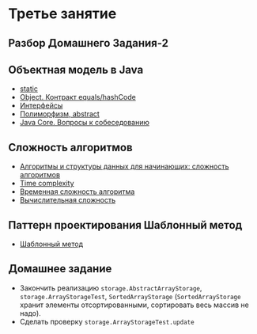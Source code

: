 
# Третье занятие

## Разбор Домашнего Задания-2

## Объектная модель в Java
- <a href="http://www.intuit.ru/studies/courses/16/16/lecture/27119">static</a>
- <a href="http://www.intuit.ru/studies/courses/16/16/lecture/27129?page=1">Object. Контракт equals/hashCode</a>
- <a href="http://www.intuit.ru/studies/courses/16/16/lecture/27119?page=3">Интерфейсы</a>
- <a href="http://www.intuit.ru/studies/courses/16/16/lecture/27119?page=4">Полиморфизм, abstract</a>
- [Java Core. Вопросы к собеседованию](http://info.javarush.ru/translation/2014/02/12/Java-Core-Вопросы-к-собеседованию-ч-1.html)

## Сложность алгоритмов
- <a href="https://tproger.ru/translations/algorithms-and-data-structures">Алгоритмы и структуры данных для начинающих: сложность алгоритмов</a>
- <a href="https://drive.google.com/file/d/0B9Ye2auQ_NsFNEJWRFJkVDA3TkU/view">Time complexity</a>
- <a href="https://ru.wikipedia.org/wiki/Временная_сложность_алгоритма">Временная сложность алгоритма</a>
- <a href="https://ru.wikipedia.org/wiki/Вычислительная_сложность">Вычислительная сложность</a>

## Паттерн проектирования Шаблонный метод
- <a href="https://ru.wikipedia.org/wiki/Шаблонный_метод_(шаблон_проектирования)">Шаблонный метод</a>

## Домашнее задание
- Закончить реализацию `storage.AbstractArrayStorage`, `storage.ArrayStorageTest`, `SortedArrayStorage` (`SortedArrayStorage` хранит элементы отсортированными, сортировать весь массив не надо).
- Сделать проверку `storage.ArrayStorageTest.update`
